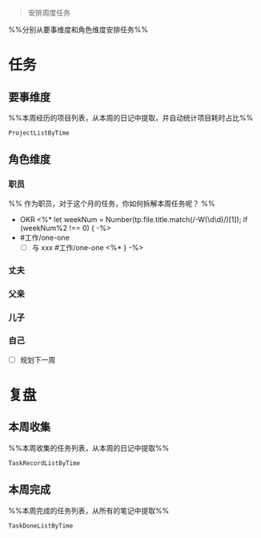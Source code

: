> 安排周度任务

%%分别从要事维度和角色维度安排任务%%

# 任务
## 要事维度
%%本周经历的项目列表，从本周的日记中提取，并自动统计项目耗时占比%%
```LifeOS
ProjectListByTime
```

## 角色维度
### 职员
%% 作为职员，对于这个月的任务，你如何拆解本周任务呢？ %%
- OKR
<%* let weekNum = Number(tp.file.title.match(/-W(\d\d)/)[1]); if (weekNum%2 !== 0) { -%>
- #工作/one-one 
	- [ ] 与 xxx #工作/one-one
<%* } -%>

### 丈夫
### 父亲
### 儿子
### 自己
- [ ] 规划下一周

# 复盘
## 本周收集
%%本周收集的任务列表，从本周的日记中提取%%
```LifeOS
TaskRecordListByTime
```

## 本周完成
%%本周完成的任务列表，从所有的笔记中提取%%
```LifeOS
TaskDoneListByTime
```
